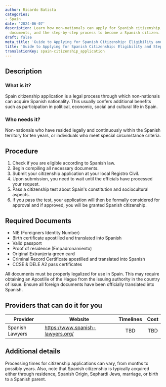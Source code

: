 ```yaml
---
author: Ricardo Batista
categories:
- Spain
date: '2024-06-07'
description: Learn how non-nationals can apply for Spanish citizenship, the required
  documents, and the step-by-step process to become a Spanish citizen.
draft: false
meta_title: 'Guide to Applying for Spanish Citizenship: Eligibility and Steps'
title: 'Guide to Applying for Spanish Citizenship: Eligibility and Steps'
translationKey: spain-citizenship_application
---
```



## Description
### What is it?
Spain citizenship application is a legal process through which non-nationals can acquire Spanish nationality. This usually confers additional benefits such as participation in political, economic, social and cultural life in Spain.
### Who needs it?
Non-nationals who have resided legally and continuously within the Spanish territory for ten years, or individuals who meet special circumstance criteria.

## Procedure
1. Check if you are eligible according to Spanish law.
2. Begin compiling all necessary documents.
3. Submit your citizenship application at your local Registro Civil.
4. Upon submission, you need to wait until the officials have processed your request.
5. Pass a citizenship test about Spain's constitution and sociocultural aspects.
6. If you pass the test, your application will then be formally considered for approval and if approved, you will be granted Spanish citizenship.

## Required Documents
- NIE (Foreigners Identity Number)
- Birth certificate apostilled and translated into Spanish
- Valid passport
- Proof of residence (Empadronamiento)
- Original Extranjeria green card
- Criminal Record Certificate apostilled and translated into Spanish
- CCSE & DELE A2 pass certificates

All documents must be properly legalized for use in Spain. This may require obtaining an Apostille of the Hague from the issuing authority in the country of issue. Ensure all foreign documents have been officially translated into Spanish.

## Providers that can do it for you

| Provider        |     Website                   |     Timelines    |       Cost      |
| --------------- | ----------------------------- |  :-------------: | :-------------: |
| Spanish Lawyers |  https://www.spanish-lawyers.org/ |      TBD |      TBD    |

## Additional details
Processing times for citizenship applications can vary, from months to possibly years. Also, note that Spanish citizenship is typically acquired either through residence, Spanish Origin, Sephardi Jews, marriage, or birth to a Spanish parent.